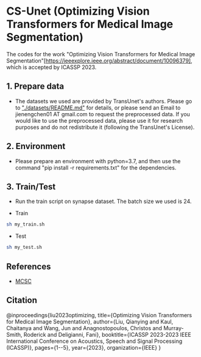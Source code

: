 # CS-Unet (Optimizing Vision Transformers for Medical Image Segmentation)
The codes for the work "Optimizing Vision Transformers for Medical Image Segmentation"[https://ieeexplore.ieee.org/abstract/document/10096379], which is accepted by ICASSP 2023.


## 1. Prepare data

- The datasets we used are provided by TransUnet's authors. Please go to ["./datasets/README.md"](datasets/README.md) for details, or please send an Email to jienengchen01 AT gmail.com to request the preprocessed data. If you would like to use the preprocessed data, please use it for research purposes and do not redistribute it (following the TransUnet's License).

## 2. Environment

- Please prepare an environment with python=3.7, and then use the command "pip install -r requirements.txt" for the dependencies.

## 3. Train/Test

- Run the train script on synapse dataset. The batch size we used is 24.

- Train

```bash
sh my_train.sh 
```

- Test 

```bash
sh my_test.sh 
```

## References
* [MCSC](https://github.com/kathyliu579/MCSC)

## Citation
@inproceedings{liu2023optimizing,
  title={Optimizing Vision Transformers for Medical Image Segmentation},
  author={Liu, Qianying and Kaul, Chaitanya and Wang, Jun and Anagnostopoulos, Christos and Murray-Smith, Roderick and Deligianni, Fani},
  booktitle={ICASSP 2023-2023 IEEE International Conference on Acoustics, Speech and Signal Processing (ICASSP)},
  pages={1--5},
  year={2023},
  organization={IEEE}
}

